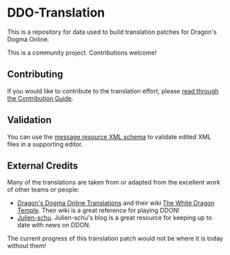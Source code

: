 # DDO-Translation
This is a repository for data used to build translation patches for Dragon's Dogma Online.

This is a community project. Contributions welcome!

## Contributing
If you would like to contribute to the translation effort, please [read through the Contribution Guide](https://github.com/riftcrystal/DDO-Translation/wiki/Contribution-Guide).

## Validation
You can use the [message resource XML schema](message_resource.xsd) to validate edited XML files in a supporting editor.

## External Credits

Many of the translations are taken from or adapted from the excellent work of other teams or people:
* [Dragon's Dogma Online Translations](http://ddonline.tumblr.com/) and their wiki [The White Dragon Temple](http://ddon.wikidot.com/). Their wiki is a great reference for playing DDON!
* [Julien-schu](http://julien-schu.tumblr.com/). Julien-schu's blog is a great resource for keeping up to date with news on DDON.

The current progress of this translation patch would not be where it is today without them!
